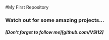 #My First Repository
### Watch out for some amazing projects...
##### [Don't forget to follow me][github.com/VSI12]
